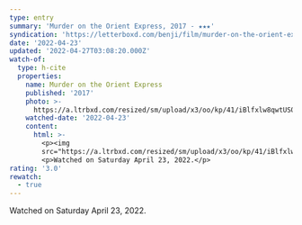 ```yaml
---
type: entry
summary: 'Murder on the Orient Express, 2017 - ★★★'
syndication: 'https://letterboxd.com/benji/film/murder-on-the-orient-express-2017/1/'
date: '2022-04-23'
updated: '2022-04-27T03:08:20.000Z'
watch-of:
  type: h-cite
  properties:
    name: Murder on the Orient Express
    published: '2017'
    photo: >-
      https://a.ltrbxd.com/resized/sm/upload/x3/oo/kp/41/iBlfxlw8qwtUS0R8YjIU7JtM6LM-0-600-0-900-crop.jpg?v=3e7799436b
    watched-date: '2022-04-23'
    content:
      html: >-
        <p><img
        src="https://a.ltrbxd.com/resized/sm/upload/x3/oo/kp/41/iBlfxlw8qwtUS0R8YjIU7JtM6LM-0-600-0-900-crop.jpg?v=3e7799436b"/></p>
        <p>Watched on Saturday April 23, 2022.</p>
rating: '3.0'
rewatch:
  - true
---
```

Watched on Saturday April 23, 2022.
